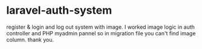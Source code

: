 # laravel-auth-system
register &amp; login and log out system with image.
I worked image logic in auth controller and PHP myadmin pannel so in migration file you can't find image column.
thank you.

